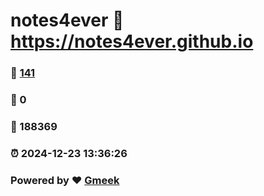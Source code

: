 # notes4ever :link: https://notes4ever.github.io 
### :page_facing_up: [141](https://notes4ever.github.io/tag.html) 
### :speech_balloon: 0 
### :hibiscus: 188369 
### :alarm_clock: 2024-12-23 13:36:26 
### Powered by :heart: [Gmeek](https://github.com/Meekdai/Gmeek)
